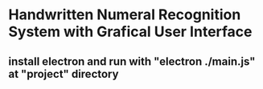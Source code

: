 # Handwritten Numeral Recognition System with Grafical User Interface
## install electron and run with "electron ./main.js" at "project" directory
